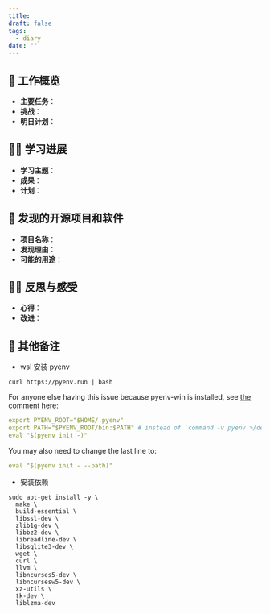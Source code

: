```yaml
---
title: 
draft: false
tags:
  - diary
date: ""
---
```


## 🏢 工作概览

- **主要任务**：
- **挑战**：
- **明日计划**：

## 👨‍💻 学习进展

- **学习主题**：
- **成果**：
- **计划**：

## 🧐 发现的开源项目和软件

- **项目名称**：
- **发现理由**：
- **可能的用途**：

## 🧘‍♂️ 反思与感受

- **心得**：
- **改进**：

## 📝 其他备注

- wsl 安装 pyenv 
```shell
curl https://pyenv.run | bash
```

For anyone else having this issue because pyenv-win is installed, see [the comment here](https://github.com/pyenv-win/pyenv-win/issues/469#issuecomment-1913364051):

```yaml
export PYENV_ROOT="$HOME/.pyenv"
export PATH="$PYENV_ROOT/bin:$PATH" # instead of `command -v pyenv >/dev/null || export PATH="$PYENV_ROOT/bin:$PATH"`
eval "$(pyenv init -)"
```

You may also need to change the last line to:  

```yaml
eval "$(pyenv init - --path)"
```

- 安装依赖

```shell
sudo apt-get install -y \
  make \
  build-essential \
  libssl-dev \
  zlib1g-dev \
  libbz2-dev \
  libreadline-dev \
  libsqlite3-dev \
  wget \
  curl \
  llvm \
  libncurses5-dev \
  libncursesw5-dev \
  xz-utils \
  tk-dev \
  liblzma-dev
```